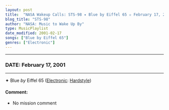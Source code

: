 ```yaml
---
layout: post
title:  "NASA Wakeup Calls: STS-98 ✦ Blue by Eiffel 65 ✫ February 17, 2001"
blog_title: "STS-98"
author: "NASA: Music to Wake Up By"
type: MusicPlaylist
date_modified: 2001-02-17
songs: ["Blue by Eiffel 65"]
genres: ["Electronic"]
---
```


----
### DATE: February 17, 2001
----
✦ Blue *by* Eiffel 65 ([Electronic](https://www.discogs.com/genre/Electronic): [Hardstyle](https://www.discogs.com/style/Hardstyle)) <a target="blank_" href="https://www.discogs.com/Eiffel-65-Blue-Team-Blue-Mix/release/10073302">
    <i class="fas fa-compact-disc"
       title="Discogs entry for this song"
       alt="Discogs entry for this song"
       style="font-size: 1.1em;"></i></a>
    

#### Comment:
* No mission comment



<br/>
<center>
	<a target="_blank"
	   href="https://twitter.com/intent/tweet?hashtags=Space,NASA,Playlist,NASAWakeupCalls,SpaceProgram&text=🚀 {{ page.author}}, '{{ page.songs.first }}' {{ page.title }}, {{ page.date | date: '%B %d, %Y' }}, {{ site.url }}{{ page.url }}&via=nasawakeupcalls"><i class="fab fa-twitter" title="Tweet this page" alt="Tweet this page" style="font-size: 1.3em;"></i></a>
	&nbsp; 	<i class="fas fa-user-astronaut" style="font-size: 1.5em;"></i> &nbsp;
    <a id="custom_amazon_link"
       type="amzn" search="#"
       category="popular music">
    <i class="fab fa-amazon" style="font-size: 1.3em;"></i></a>
</center>

<!-- Randomly resolve an individual entry from a song array -->
<script src="/assets/javascript/seedrandom.min.js"></script>
<script>
  var wake_me_up = ["Blue by Eiffel 65"];
  var prng = new Math.seedrandom();
  function randomSong() {
    song = wake_me_up[Math.floor(Math.random() * wake_me_up.length)];
    var amazon_link = document.getElementById("custom_amazon_link");
    amazon_link.setAttribute("search", song);
  }
  window.onload = randomSong();
</script>
